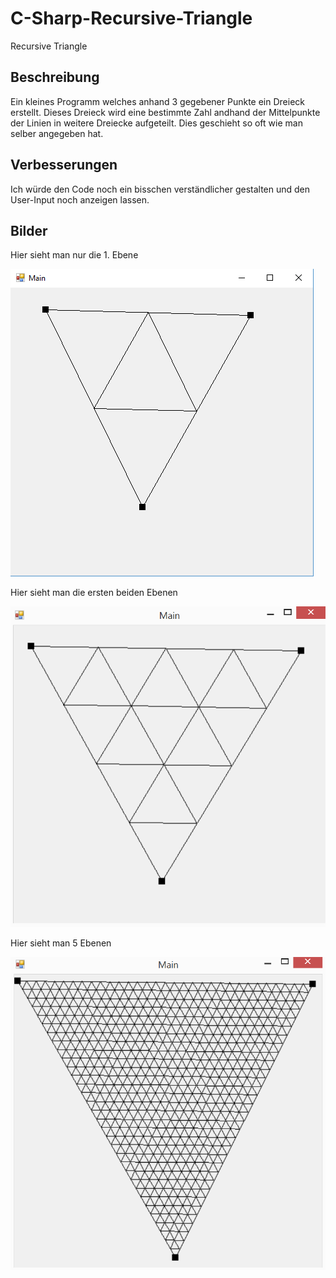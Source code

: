 # C-Sharp-Recursive-Triangle
Recursive Triangle

## Beschreibung
Ein kleines Programm welches anhand 3 gegebener Punkte ein Dreieck erstellt. Dieses Dreieck wird eine bestimmte Zahl andhand der Mittelpunkte der Linien in weitere Dreiecke aufgeteilt. Dies geschieht so oft wie man selber angegeben hat.

## Verbesserungen
Ich würde den Code noch ein bisschen verständlicher gestalten und den User-Input noch anzeigen lassen.

## Bilder
Hier sieht man nur die 1. Ebene

![pic1](Images/Bild1.PNG)

Hier sieht man die ersten beiden Ebenen

![pic2](Images/Bild2.PNG)

Hier sieht man 5 Ebenen

![pic3](Images/Bild3.PNG)

